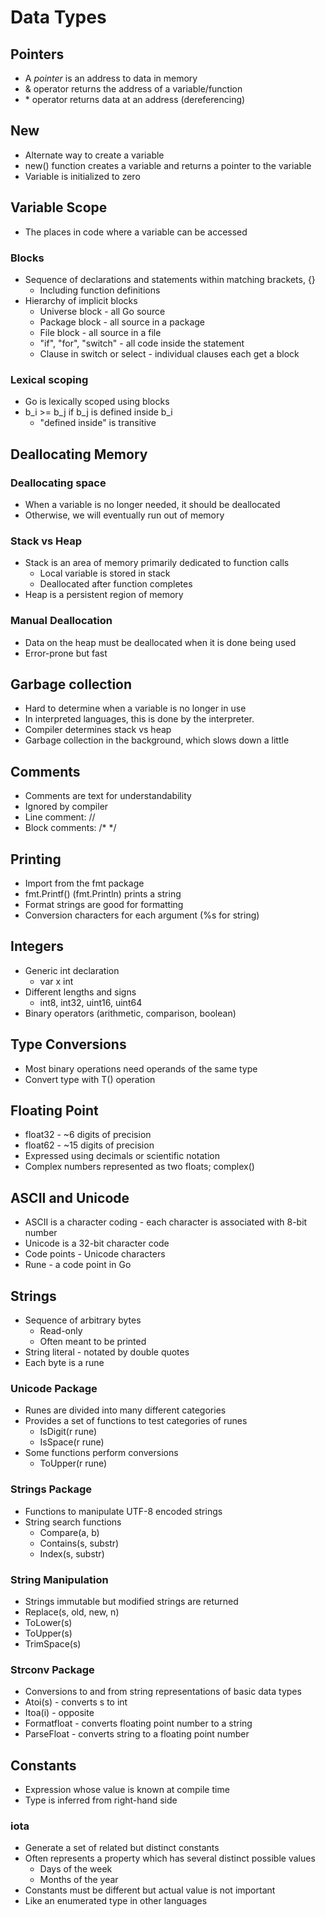 # Data Types

## Pointers
- A *pointer* is an address to data in memory
- & operator returns the address of a variable/function
- \* operator returns data at an address (dereferencing)

## New
- Alternate way to create a variable
- new() function creates a variable and returns a pointer to the variable
- Variable is initialized to zero

## Variable Scope
- The places in code where a variable can be accessed
### Blocks
- Sequence of declarations and statements within matching brackets, {}
  - Including function definitions
- Hierarchy of implicit blocks
  - Universe block - all Go source
  - Package block - all source in a package
  - File block - all source in a file
  - "if", "for", "switch" - all code inside the statement
  - Clause in switch or select - individual clauses each get a block

### Lexical scoping
- Go is lexically scoped using blocks
- b_i >= b_j if b_j is defined inside b_i
  - "defined inside" is transitive

## Deallocating Memory

### Deallocating space
- When a variable is no longer needed, it should be deallocated
- Otherwise, we will eventually run out of memory

### Stack vs Heap
- Stack is an area of memory primarily dedicated to function calls
  - Local variable is stored in stack
  - Deallocated after function completes
- Heap is a persistent region of memory

### Manual Deallocation
- Data on the heap must be deallocated when it is done being used
- Error-prone but fast

## Garbage collection
- Hard to determine when a variable is no longer in use
- In interpreted languages, this is done by the interpreter.
- Compiler determines stack vs heap
- Garbage collection in the background, which slows down a little

## Comments
- Comments are text for understandability
- Ignored by compiler
- Line comment: // 
- Block comments:  /* */

## Printing
- Import from the fmt package
- fmt.Printf() (fmt.Println) prints a string
- Format strings are good for formatting
- Conversion characters for each argument (%s for string)

## Integers
- Generic int declaration
  - var x int
- Different lengths and signs
  - int8, int32, uint16, uint64
- Binary operators (arithmetic, comparison, boolean)

## Type Conversions
- Most binary operations need operands of the same type
- Convert type with T() operation

## Floating Point
- float32 - ~6 digits of precision
- float62 - ~15 digits of precision
- Expressed using decimals or scientific notation
- Complex numbers represented as two floats; complex()

## ASCII and Unicode
- ASCII is a character coding - each character is associated with 8-bit number
- Unicode is a 32-bit character code
- Code points - Unicode characters
- Rune - a code point in Go

## Strings
- Sequence of arbitrary bytes
  - Read-only
  - Often meant to be printed
- String literal - notated by double quotes
- Each byte is a rune

### Unicode Package
- Runes are divided into many different categories
- Provides a set of functions to test categories of runes
  - IsDigit(r rune)
  - IsSpace(r rune)
- Some functions perform conversions
  - ToUpper(r rune)

### Strings Package
- Functions to manipulate UTF-8 encoded strings
- String search functions
  - Compare(a, b)
  - Contains(s, substr)
  - Index(s, substr)

### String Manipulation
- Strings immutable but modified strings are returned
- Replace(s, old, new, n)
- ToLower(s)
- ToUpper(s)
- TrimSpace(s)

### Strconv Package
- Conversions to and from string representations of basic data types
- Atoi(s) - converts s to int
- Itoa(i) - opposite
- Formatfloat - converts floating point number to a string
- ParseFloat - converts string to a floating point number

## Constants
- Expression whose value is known at compile time
- Type is inferred from right-hand side

### iota
- Generate a set of related but distinct constants
- Often represents a property which has several distinct possible values
  - Days of the week
  - Months of the year
- Constants must be different but actual value is not important
- Like an enumerated type in other languages